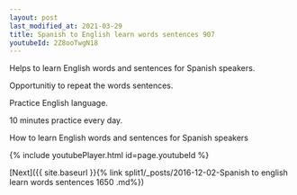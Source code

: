 ```yaml
---
layout: post
last_modified_at: 2021-03-29
title: Spanish to English learn words sentences 907 
youtubeId: 2Z8ooTwgN18
---
```

 
 
Helps to learn English words and sentences for Spanish speakers.

Opportunitiy to repeat the words sentences. 

Practice English language. 
 
10 minutes practice every day. 
 
How to learn English words and sentences for Spanish speakers 
 
{% include youtubePlayer.html id=page.youtubeId %}
 
 
[Next]({{ site.baseurl }}{% link  split1/_posts/2016-12-02-Spanish to english learn words sentences 1650 .md%})
 
